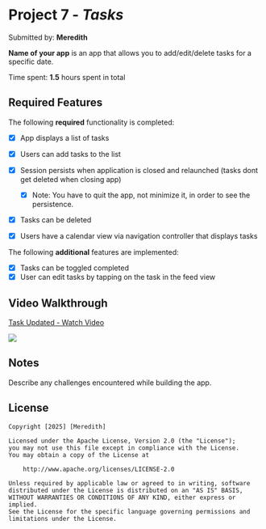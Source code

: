 # Project 7 - *Tasks*

Submitted by: **Meredith**

**Name of your app** is an app that allows you to add/edit/delete tasks for a specific date.

Time spent: **1.5** hours spent in total

## Required Features

The following **required** functionality is completed:

- [x] App displays a list of tasks
- [x] Users can add tasks to the list
- [x] Session persists when application is closed and relaunched (tasks dont get deleted when closing app) 
  - [x] Note: You have to quit the app, not minimize it, in order to see the persistence.
- [x] Tasks can be deleted
- [x] Users have a calendar view via navigation controller that displays tasks	


The following **additional** features are implemented:

- [x] Tasks can be toggled completed
- [x] User can edit tasks by tapping on the task in the feed view

## Video Walkthrough

<div>
    <a href="https://www.loom.com/share/9500e41336cc4bc4b3efe7330572a9fb">
      <p>Task Updated - Watch Video</p>
    </a>
    <a href="https://www.loom.com/share/9500e41336cc4bc4b3efe7330572a9fb">
      <img style="max-width:300px;" src="https://cdn.loom.com/sessions/thumbnails/9500e41336cc4bc4b3efe7330572a9fb-6b461d49af3950f2-full-play.gif">
    </a>
  </div>

## Notes

Describe any challenges encountered while building the app.

## License

    Copyright [2025] [Meredith]

    Licensed under the Apache License, Version 2.0 (the "License");
    you may not use this file except in compliance with the License.
    You may obtain a copy of the License at

        http://www.apache.org/licenses/LICENSE-2.0

    Unless required by applicable law or agreed to in writing, software
    distributed under the License is distributed on an "AS IS" BASIS,
    WITHOUT WARRANTIES OR CONDITIONS OF ANY KIND, either express or implied.
    See the License for the specific language governing permissions and
    limitations under the License.
